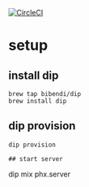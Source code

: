 [![CircleCI](https://circleci.com/gh/kekoyana/phoenix_vue/tree/master.svg?style=svg)](https://circleci.com/gh/kekoyana/phoenix_vue/tree/master)

# setup
## install dip
```
brew tap bibendi/dip
brew install dip
```

## dip provision
```
dip provision

## start server
```
dip mix phx.server
```

